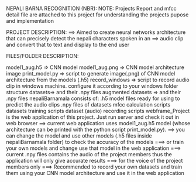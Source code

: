 NEPALI BARNA RECOGNITION (NBR):
NOTE: Projects Report and mfcc detail file are attached to this project for understanding the projects pupose and
implementation

PROJECT DESCRIPTION:
==> Aimed to create neural networks architecture that can precisely detect the nepali characters spoken in an 
==> audio clip and convert that to text and display to the end user

FILES/FOLDER DESCRIPTION:

model1_aug.h5 => CNN model 
model1_aug.png => CNN model architecture image
print_model.py => script to generate image(.png) of CNN model architecture from the models (.h5)
record_windows => script to record audio clip  in windows machine. configure it according to your windows folder structure
datasets=> and their .npy files
augmented datasets => and their .npy files
nepaliBarnamala consists of:
    .h5 model files ready for using to predict the audio clips
    .npy files of datasets
    mfcc calculation scripts
    datasets training scripts
    dataset (audio) recording scripts
webframe_Project is the web application of this project. Just run server and check it out in web browser
==> current web application uses model1_aug.h5 model (whose architecture can be printed with the python script          print_model.py).
==> you can change the model and use other models (.h5 files inside nepaliBarnamala folder) to check the 
accuracy of the models
===> or train your own models and change use that model in the web application
===> current .npy files contains the audio of the project members thus the application will only give accurate results
===> for the voice of the project members only
===> Recommended to record your own datasets and train them using your CNN model architecture and use it in the web application
